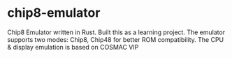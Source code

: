 # chip8-emulator
Chip8 Emulator written in Rust. Built this as a learning project. The emulator supports two modes: Chip8, Chip48 for better ROM compatibility. The CPU & 
display emulation is based on COSMAC VIP 
